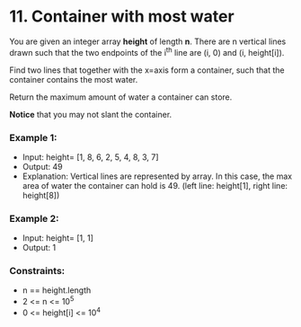 # 11. Container with most water

You are given an integer array **height** of length **n**. There are n vertical lines drawn such that the two endpoints of the i<sup>th</sup> line are (i, 0) and (i, height[i]).

Find two lines that together with the x=axis form a container, such that the container contains the most water.

Return the maximum amount of water a container can store.

**Notice** that you may not slant the container.


### Example 1:
* Input: height= [1, 8, 6, 2, 5, 4, 8, 3, 7]
* Output: 49
* Explanation: Vertical lines are represented by array. In this case, the max area of water the container can hold is 49. (left line: height[1], right line: height[8])

### Example 2:
* Input: height= [1, 1]
* Output: 1

### Constraints:
* n == height.length
* 2 <= n <= 10<sup>5</sup>
* 0 <= height[i] <= 10<sup>4</sup>
